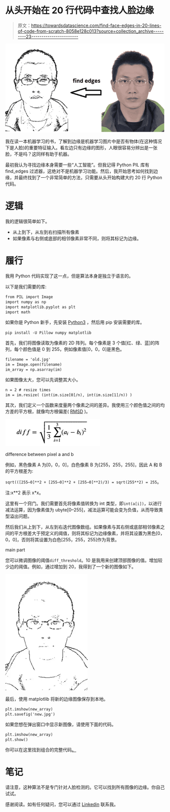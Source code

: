 # 从头开始在 20 行代码中查找人脸边缘

> 原文：<https://towardsdatascience.com/find-face-edges-in-20-lines-of-code-from-scratch-8058e128c013?source=collection_archive---------23----------------------->

![](img/8bcd0281f2fd6de7b33ece14cba4882a.png)

我在读一本机器学习的书，了解到边缘是机器学习图片中是否有物体(在这种情况下是人脸)的重要特征输入。看左边只有边缘的图形，人眼很容易分辨出是一张脸，不是吗？这同样有助于机器。

最初我认为寻找边缘本身需要一些“人工智能”。但我记得 Python PIL 库有 find_edges 过滤器，这绝对不是机器学习功能。然后，我开始思考如何找到边缘，并最终找到了一个非常简单的方法，只需要从头开始构建大约 20 行 Python 代码。

# 逻辑

我的逻辑很简单如下。

*   从上到下，从左到右扫描所有像素
*   如果像素与右侧或底部的相邻像素非常不同，则将其标记为边缘。

# 履行

我用 Python 代码实现了这一点，但是算法本身是独立于语言的。

以下是我们需要的库:

```
from PIL import Image
import numpy as np
import matplotlib.pyplot as plt
import math
```

如果你是 Python 新手，先安装 [Python3](https://www.python.org/downloads/) ，然后用 pip 安装需要的库。

`pip install -U Pillow numpy matplotlib`

首先，我们将图像读取为像素的 2D 阵列。每个像素是 3 个值[红、绿、蓝]的阵列，每个颜色值是 0 到 255，例如像素值[0，0，0]是黑色。

```
filename = 'old.jpg'
im = Image.open(filename)
im_array = np.asarray(im)
```

如果图像太大，您可以先调整其大小。

```
n = 2 # resize times
im = im.resize( (int(im.size[0]/n), int(im.size[1]/n)) )
```

其次，我们定义一个函数来度量两个像素之间的差异。我使用三个颜色值之间的均方差的平方根，就像均方根偏差( [RMSD](https://en.wikipedia.org/wiki/Root-mean-square_deviation) )。

![](img/92407eef418cac91bf97f1b5cd4d563a.png)

difference between pixel a and b

例如，黑色像素 A 为[0，0，0]，白色像素 B 为[255，255，255]，因此 A 和 B 的平方根差为:

`sqrt(([255–0]**2 + [255–0]**2 + [255–0]**2)/3) = sqrt(255**2) = 255`。

注:x**2 表示 x*x。

这里有一个窍门。我们需要首先将像素值转换为 int 类型，即`int(a[i])`，以进行减法运算，因为像素值为 ubyte[0–255]，减法运算可能会变为负值，从而导致类型溢出问题。

然后我们从上到下，从左到右迭代图像数组。如果像素与其右侧或底部相邻像素之间的平方根差大于预定义的阈值，则将其标记为边缘像素，并将其设置为黑色[0，0，0]，否则将其设置为白色[255，255，255]作为背景。

main part

您可以微调图像的阈值`diff_threshold`。10 是我用来创建顶部图像的值。增加较少边的阈值。例如，通过增加到 20，我得到了一个新的图像如下。

![](img/f9a1c29fb201ad39c627b818cfb8dd17.png)

最后，使用 matplotlib 将新的边缘图像保存到本地。

```
plt.imshow(new_array)
plt.savefig('new.jpg')
```

如果您想在弹出窗口中显示新图像，请使用下面的代码。

```
plt.imshow(new_array)
plt.show()
```

你可以在这里找到组合的完整代码[。](https://gist.github.com/peterjpxie/01595d4beb04e39ed97e6937d4424e7f)

# 笔记

请注意，这种算法不是专门针对人脸检测的。它可以找到所有图像的边缘。你自己试试。

感谢阅读。如有任何疑问，您可以通过 [Linkedin](http://linkedin.com/in/xiejiping) 联系我。